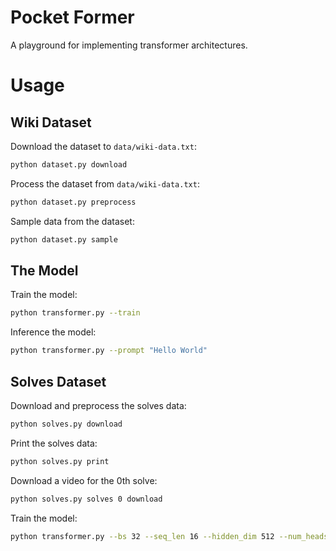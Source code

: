 # Pocket Former

A playground for implementing transformer architectures.

# Usage


## Wiki Dataset

Download the dataset to `data/wiki-data.txt`:
```bash
python dataset.py download
```

Process the dataset from `data/wiki-data.txt`:
```bash
python dataset.py preprocess
```

Sample data from the dataset:
```bash
python dataset.py sample
```

## The Model

Train the model:
```bash
python transformer.py --train
```

Inference the model:
```bash
python transformer.py --prompt "Hello World"
```

## Solves Dataset

Download and preprocess the solves data:
```bash
python solves.py download
```

Print the solves data:
```bash
python solves.py print
```

Download a video for the 0th solve:
```bash
python solves.py solves 0 download
```

Train the model:
```bash
python transformer.py --bs 32 --seq_len 16 --hidden_dim 512 --num_heads 8  --train
```
